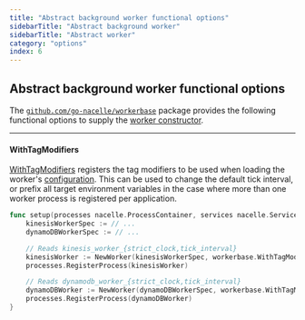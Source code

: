```yaml
---
title: "Abstract background worker functional options"
sidebarTitle: "Abstract background worker"
sidebarTitle: "Abstract worker"
category: "options"
index: 6
---
```


## Abstract background worker functional options

The [`github.com/go-nacelle/workerbase`](https://github.com/go-nacelle/workerbase) package provides the following functional options to supply the [worker constructor](https://pkg.go.dev/github.com/go-nacelle/workerbase#NewWorker).

---

#### WithTagModifiers
  
[WithTagModifiers](https://pkg.go.dev/github.com/go-nacelle/workerbase#WithTagModifiers) registers the tag modifiers to be used when loading the worker's [configuration](https://pkg.go.dev/github.com/go-nacelle/workerbase#Config). This can be used to change the default tick interval, or prefix all target environment variables in the case where more than one worker process is registered per application.

```go
func setup(processes nacelle.ProcessContainer, services nacelle.ServiceContainer) error {
	kinesisWorkerSpec := // ...
	dynamoDBWorkerSpec := // ...

	// Reads kinesis_worker_{strict_clock,tick_interval}
	kinesisWorker := NewWorker(kinesisWorkerSpec, workerbase.WithTagModifiers(nacelle.NewEnvTagPrefixer("kinesis")))
    processes.RegisterProcess(kinesisWorker)

	// Reads dynamodb_worker_{strict_clock,tick_interval}
	dynamoDBWorker := NewWorker(dynamoDBWorkerSpec, workerbase.WithTagModifiers(nacelle.NewEnvTagPrefixer("dynamodb")))
    processes.RegisterProcess(dynamoDBWorker)
}
```
